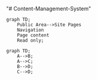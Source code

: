 "# Content-Management-System" 
```mermaid
graph TD;
    Public Area-->Site Pages
    Navigation
    Page content
    Read only;
```
```mermaid
graph TD;
    A-->B;
    A-->C;
    B-->D;
    C-->D;
```